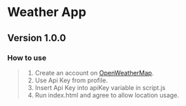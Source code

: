 # Weather App
## Version 1.0.0 

### **How to use**
> 1. Create an account on [OpenWeatherMap](https://openweathermap.org/).
> 2. Use Api Key from profile.
> 3. Insert Api Key into apiKey variable in script.js
> 4. Run index.html and agree to allow location usage.
